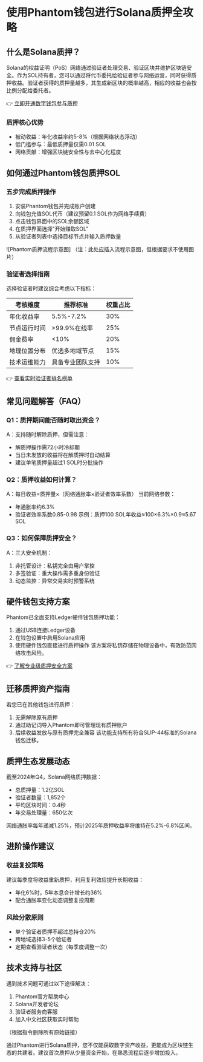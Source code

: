 # 使用Phantom钱包进行Solana质押全攻略

## 什么是Solana质押？

Solana的权益证明（PoS）网络通过验证者处理交易、验证区块并维护区块链安全。作为SOL持有者，您可以通过将代币委托给验证者参与网络运营，同时获得质押收益。验证者获得的质押量越多，其生成新区块的概率越高，相应的收益也会按比例分配给委托者。

👉 [立即开通数字钱包参与质押](https://bit.ly/okx_welcome)

### 质押核心优势
- 被动收益：年化收益率约5-8%（根据网络状态浮动）
- 低门槛参与：最低质押量仅需0.01 SOL
- 网络贡献：增强区块链安全性与去中心化程度

## 如何通过Phantom钱包质押SOL

### 五步完成质押操作
1. 安装Phantom钱包并完成账户创建
2. 向钱包充值SOL代币（建议预留0.1 SOL作为网络手续费）
3. 点击钱包界面中的SOL余额区域
4. 在质押界面选择"开始赚取SOL"
5. 从验证者列表中选择目标节点并输入质押数量

![Phantom质押流程示意图]
（注：此处应插入流程示意图，但根据要求不使用图片）

### 验证者选择指南

选择验证者时建议综合考虑以下指标：

| 考核维度       | 推荐标准              | 权重占比 |
|----------------|-----------------------|----------|
| 年化收益率     | 5.5%-7.2%             | 30%      |
| 节点运行时间   | >99.9%在线率          | 25%      |
| 佣金费率       | <10%                  | 20%      |
| 地理位置分布   | 优选多地域节点        | 15%      |
| 技术运维能力   | 具备专业团队支持      | 10%      |

👉 [查看实时验证者排名榜单](https://bit.ly/okx_welcome)

## 常见问题解答（FAQ）

### Q1：质押期间能否随时取出资金？
A：支持随时解除质押，但需注意：
- 解质押操作需72小时冷却期
- 当日未发放的收益将在解质押时自动结算
- 建议单笔质押量超过1 SOL时分批操作

### Q2：质押收益如何计算？
A：每日收益=质押量×（网络通胀率×验证者效率系数）
当前网络参数：
- 年通胀率约6.3%
- 验证者效率系数0.85-0.98
示例：质押100 SOL年收益≈100×6.3%×0.9≈5.67 SOL

### Q3：如何保障质押安全？
A：三大安全机制：
1. 非托管设计：私钥完全由用户掌控
2. 多签验证：重大操作需多重身份验证
3. 动态监控：异常交易实时预警系统

## 硬件钱包支持方案

Phantom已全面支持Ledger硬件钱包质押功能：
1. 通过USB连接Ledger设备
2. 在钱包设置中启用Solana应用
3. 使用硬件钱包直接进行质押操作
该方案将私钥存储在物理设备中，有效防范网络攻击风险。

👉 [了解专业级质押安全方案](https://bit.ly/okx_welcome)

## 迁移质押资产指南

若您已在其他钱包进行质押：
1. 无需解除原有质押
2. 通过助记词导入Phantom即可管理现有质押账户
3. 后续收益发放与原有质押完全兼容
该功能支持所有符合SLIP-44标准的Solana钱包迁移。

## 质押生态发展动态

截至2024年Q4，Solana网络质押数据：
- 总质押量：1.2亿SOL
- 验证者数量：1,852个
- 平均区块时间：0.4秒
- 年交易处理量：650亿次

网络通胀率每年递减1.25%，预计2025年质押收益率将维持在5.2%-6.8%区间。

## 进阶操作建议

### 收益复投策略
建议每季度将收益重新质押，利用复利效应提升长期收益：
- 年化6%时，5年本息合计增长约36%
- 配合通胀率变化动态调整复投周期

### 风险分散原则
- 单个验证者质押不超过总持仓20%
- 跨地域选择3-5个验证者
- 定期查看验证者状态（每季度调整一次）

## 技术支持与社区

遇到技术问题可通过以下途径解决：
1. Phantom官方帮助中心
2. Solana开发者论坛
3. 验证者服务商客服
4. 加入中文社区获取实时帮助

（根据指令删除所有原始链接）

通过Phantom进行Solana质押，您不仅能获取数字资产收益，更能成为区块链生态的共建者。建议首次质押从少量资金开始，在熟悉流程后逐步增加投入。